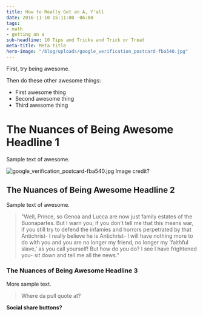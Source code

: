 ```yaml
---
title: How to Really Get an A, Y'all
date: 2016-11-10 15:11:00 -06:00
tags:
- math
- getting an a
sub-headline: 10 Tips and Tricks and Trick or Treat
meta-title: Meta title
hero-image: "/blog/uploads/google_verification_postcard-fba540.jpg"
---
```


First, try being awesome.

Then do these other awesome things:
* First awesome thing
* Second awesome thing
* Third awesome thing

# The Nuances of Being Awesome Headline 1
Sample text of awesome.

![google_verification_postcard-fba540.jpg](/blog/uploads/google_verification_postcard-fba540.jpg)
Image credit?

## The Nuances of Being Awesome Headline 2
Sample text of awesome.

> "Well, Prince, so Genoa and Lucca are now just family estates of the Buonapartes. But I warn you, if you don't tell me that this means war, if you still try to defend the infamies and horrors perpetrated by that Antichrist- I really believe he is Antichrist- I will have nothing more to do with you and you are no longer my friend, no longer my 'faithful slave,' as you call yourself! But how do you do? I see I have frightened you- sit down and tell me all the news."

### The Nuances of Being Awesome Headline 3

More sample text.

> Where da pull quote at?

**Social share buttons?**